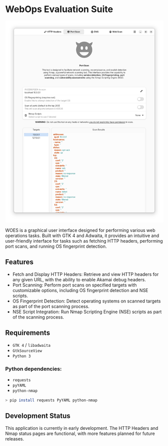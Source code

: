 # WebOps Evaluation Suite

![woes](images/app.png)


WOES is a graphical user interface designed for performing various web operations tasks. Built with GTK 4 and Adwaita, it provides an intuitive and user-friendly interface for tasks such as fetching HTTP headers, performing port scans, and running OS fingerprint detection.

## Features
- Fetch and Display HTTP Headers: Retrieve and view HTTP headers for any given URL, with the ability to enable Akamai debug headers.
- Port Scanning: Perform port scans on specified targets with customizable options, including OS fingerprint detection and NSE scripts.
- OS Fingerprint Detection: Detect operating systems on scanned targets as part of the port scanning process.
- NSE Script Integration: Run Nmap Scripting Engine (NSE) scripts as part of the scanning process.

## Requirements

- `GTK 4` / `libadwaita`
- `GtkSourceView`
- `Python 3`

### Python dependencies: 
- `requests` 
- `pyYAML` 
- `python-nmap`


```bash
> pip install requests PyYAML python-nmap
```

## Development Status
This application is currently in early development. The HTTP Headers and Nmap status pages are functional, with more features planned for future releases.
